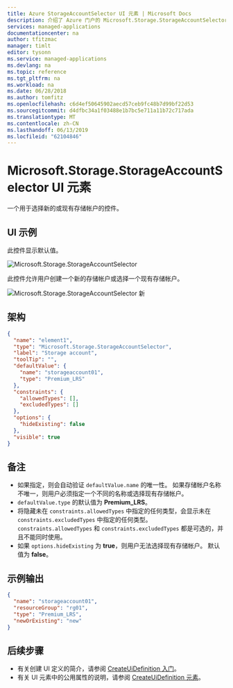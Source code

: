 ```yaml
---
title: Azure StorageAccountSelector UI 元素 | Microsoft Docs
description: 介绍了 Azure 门户的 Microsoft.Storage.StorageAccountSelector UI 元素。
services: managed-applications
documentationcenter: na
author: tfitzmac
manager: timlt
editor: tysonn
ms.service: managed-applications
ms.devlang: na
ms.topic: reference
ms.tgt_pltfrm: na
ms.workload: na
ms.date: 06/28/2018
ms.author: tomfitz
ms.openlocfilehash: c6d4ef50645902aecd57ceb9fc48b7d99bf22d53
ms.sourcegitcommit: d4dfbc34a1f03488e1b7bc5e711a11b72c717ada
ms.translationtype: MT
ms.contentlocale: zh-CN
ms.lasthandoff: 06/13/2019
ms.locfileid: "62104846"
---
```

# <a name="microsoftstoragestorageaccountselector-ui-element"></a>Microsoft.Storage.StorageAccountSelector UI 元素
一个用于选择新的或现有存储帐户的控件。

## <a name="ui-sample"></a>UI 示例

此控件显示默认值。

![Microsoft.Storage.StorageAccountSelector](./media/managed-application-elements/microsoft.storage.storageaccountselector.png)

此控件允许用户创建一个新的存储帐户或选择一个现有存储帐户。

![Microsoft.Storage.StorageAccountSelector 新](./media/managed-application-elements/microsoft.storage.storageaccountselector-new.png)

## <a name="schema"></a>架构

```json
{
  "name": "element1",
  "type": "Microsoft.Storage.StorageAccountSelector",
  "label": "Storage account",
  "toolTip": "",
  "defaultValue": {
    "name": "storageaccount01",
    "type": "Premium_LRS"
  },
  "constraints": {
    "allowedTypes": [],
    "excludedTypes": []
  },
  "options": {
    "hideExisting": false
  },
  "visible": true
}
```

## <a name="remarks"></a>备注
- 如果指定，则会自动验证 `defaultValue.name` 的唯一性。 如果存储帐户名称不唯一，则用户必须指定一个不同的名称或选择现有存储帐户。
- `defaultValue.type` 的默认值为 **Premium_LRS**。
- 将隐藏未在 `constraints.allowedTypes` 中指定的任何类型，会显示未在 `constraints.excludedTypes` 中指定的任何类型。 `constraints.allowedTypes` 和 `constraints.excludedTypes` 都是可选的，并且不能同时使用。
- 如果 `options.hideExisting` 为 **true**，则用户无法选择现有存储帐户。 默认值为 **false**。

## <a name="sample-output"></a>示例输出

```json
{
  "name": "storageaccount01",
  "resourceGroup": "rg01",
  "type": "Premium_LRS",
  "newOrExisting": "new"
}
```

## <a name="next-steps"></a>后续步骤
* 有关创建 UI 定义的简介，请参阅 [CreateUiDefinition 入门](create-uidefinition-overview.md)。
* 有关 UI 元素中的公用属性的说明，请参阅 [CreateUiDefinition 元素](create-uidefinition-elements.md)。
